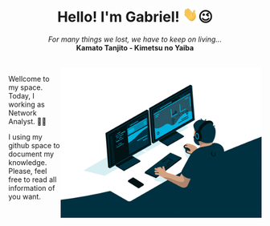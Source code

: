 <h1 align="center">
    Hello! I'm Gabriel! <img src="Assets/hi.gif" height="30px" width="30px" alt="GIF">😉
</h1>
<p align="center">
    <i>For many things we lost, we have to keep on living...</i>
    <br>
    <b>Kamato Tanjito - Kimetsu no Yaiba</b>
</p>
<br>
<img align="right" width="400px" alt="GIF" src="Assets/Coding-Work.gif">
<div align="left">
    <p>
        Wellcome to my space. Today, I working as Network Analyst. 🧑‍💻
    </p>
    <p>
        I using my github space to document my knowledge.<br>
        Please, feel free to read all information of you want.
    </p>
</div>

